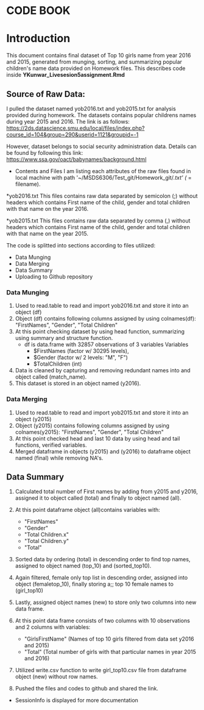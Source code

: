 # CODE BOOK

# Introduction
This document contains final dataset of Top 10 girls name from year 2016 and 2015, generated from munging, sorting, and summarizing popular children's name data provided on Homework files. This describes code inside **YKunwar_Livesesion5assignment.Rmd**

## Source of Raw Data:
I pulled the dataset named yob2016.txt and yob2015.txt for analysis provided during homework. The datasets contains popular childrens names during year 2015 and 2016.
The link is as follows:
https://2ds.datascience.smu.edu/local/files/index.php?course_id=104&group=290&userid=1121&groupid=-1

However, dataset belongs to social security administration data. Details can be found by following this link: https://www.ssa.gov/oact/babynames/background.html


* Contents and Files
I am listing each attributes of the raw files found in local machine with path '~/MSDS6306/Test_git/Homework_git/*.txt' (* = filename). 

*yob2016.txt
This files contains raw data separated by semicolon (;) without headers which contains First name of the child, gender and total children with that name on the year 2016.

*yob2015.txt
This files contains raw data separated by comma (,) without headers which contains First name of the child, gender and total children with that name on the year 2015.

 The code is splitted into sections according to files utilized:

* Data Munging
* Data Merging
* Data Summary
* Uploading to Github repository


### Data Munging
 1. Used to read.table to read and import yob2016.txt and store it into an object (df)
 2. Object (df) contains following columns assigned by using colnames(df): "FirstNames", "Gender", "Total Children"
 3. At this point checking dataset by using head function, summarizing using summary and structure function.
      - df is data.frame with 32857 observations of 3 variables
      Variables 
        - $FirstNames (factor w/ 30295 levels), 
        - $Gender (factor w/ 2 levels: "M", "F")
        - $TotalChildren (int)   
 4. Data is cleaned by capturing and removing redundant names into and object called (match_name).
 5. This dataset is stored in an object named (y2016).

### Data Merging
 1. Used to read.table to read and import yob2015.txt and store it into an object (y2015)
 2. Object (y2015) contains following columns assigned by using colnames(y2015): "FirstNames", "Gender", "Total Children"
 3. At this point checked head and last 10 data by using head and tail functions, verified variables. 
 4. Merged dataframe in objects (y2015) and (y2016) to dataframe object named (final) while removing NA's.
 
 ## Data Summary
 1. Calculated total number of First names by adding from y2015 and y2016, assigned it to object called (total) and finally to object named (all).
 2. At this point dataframe object (all)contains variables with: 
    - "FirstNames" 
    - "Gender"
    - "Total Children.x"
    - "Total Children.y"
    - "Total"
 3. Sorted data by ordering (total) in descending order to find top names, assigned to object named (top_10) and (sorted_top10).
 4. Again filtered, female only top list in descending order, assigned into object (femaletop_10), finally storing a;; top 10 female names to (girl_top10)
 4. Lastly, assigned object names (new) to store only two columns into new data frame.
 5. At this point data frame consists of two columns with 10 observations and 2 columns with variables:
    - "GirlsFirstName" (Names of top 10 girls filtered from data set y2016 and 2015)
    - "Total" (Total number of girls with that particular names in year 2015 and 2016)
    
 6. Utilized write.csv function to write girl_top10.csv file from dataframe object (new) without row names. 
 7. Pushed the files and codes to github and shared the link.
 
 * SessionInfo is displayed for more documentation
 
 
 
 
 
 
 
 
 
 
